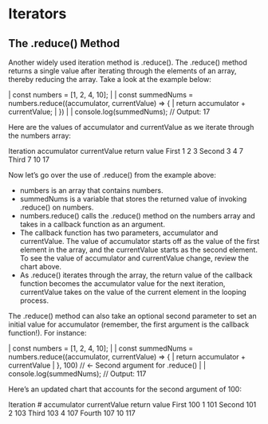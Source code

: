 # Iterators

## The .reduce() Method
Another widely used iteration method is .reduce(). The .reduce() method returns a single value after iterating through the elements of an array, thereby reducing the array. Take a look at the example below:

| const numbers = [1, 2, 4, 10];
| 
| const summedNums = numbers.reduce((accumulator, currentValue) => {
|   return accumulator + currentValue;
| })
| 
| console.log(summedNums); // Output: 17

Here are the values of accumulator and currentValue as we iterate through the numbers array:

Iteration	  accumulator	  currentValue	  return value
First	      1	            2	              3
Second	    3	            4	              7
Third	      7	            10	            17

Now let’s go over the use of .reduce() from the example above:

- numbers is an array that contains numbers.
- summedNums is a variable that stores the returned value of invoking .reduce() on numbers.
- numbers.reduce() calls the .reduce() method on the numbers array and takes in a callback function as an argument.
- The callback function has two parameters, accumulator and currentValue. The value of accumulator starts off as the value of the first element in the array, and the currentValue starts as the second element. To see the value of accumulator and currentValue change, review the chart above.
- As .reduce() iterates through the array, the return value of the callback function becomes the accumulator value for the next iteration, currentValue takes on the value of the current element in the looping process.

The .reduce() method can also take an optional second parameter to set an initial value for accumulator (remember, the first argument is the callback function!). For instance:

| const numbers = [1, 2, 4, 10];
| 
| const summedNums = numbers.reduce((accumulator, currentValue) => {
|   return accumulator + currentValue
| }, 100)  // <- Second argument for .reduce()
| 
| console.log(summedNums); // Output: 117

Here’s an updated chart that accounts for the second argument of 100:

Iteration #	  accumulator	  currentValue	  return value
First	        100	          1	              101
Second	      101	          2	              103
Third	        103	          4	              107
Fourth	      107	          10	            117
